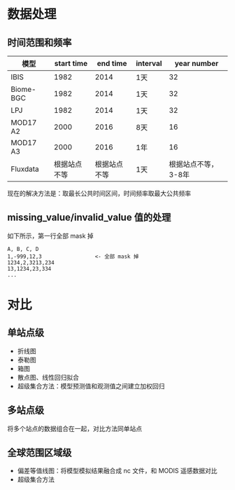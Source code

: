 # 数据处理
## 时间范围和频率

| 模型      | start time   | end time     | interval | year number  |
|-----------|--------------|--------------|----------|--------------|
| IBIS      | 1982         | 2014         | 1天      | 32           |
| Biome-BGC | 1982         | 2014         | 1天      | 32           |
| LPJ       | 1982         | 2014         | 1天      | 32           |
| MOD17 A2  | 2000         | 2016         | 8天      | 16           |
| MOD17 A3  | 2000         | 2016         | 1年      | 16           |
| Fluxdata  | 根据站点不等 | 根据站点不等 | 1天      | 根据站点不等，3-8年 |

现在的解决方法是：取最长公共时间区间，时间频率取最大公共频率

## missing_value/invalid_value 值的处理
如下所示，第一行全部 mask 掉
```
A, B, C, D 
1,-999,12,3                 <- 全部 mask 掉
1234,2,3213,234
13,1234,23,334
...
```

# 对比
## 单站点级
- 折线图
- 泰勒图
- 箱图
- 散点图、线性回归拟合
- 超级集合方法：模型预测值和观测值之间建立加权回归

## 多站点级
将多个站点的数据组合在一起，对比方法同单站点

## 全球范围区域级
- 偏差等值线图：将模型模拟结果融合成 nc 文件，和 MODIS 遥感数据对比
- 超级集合方法